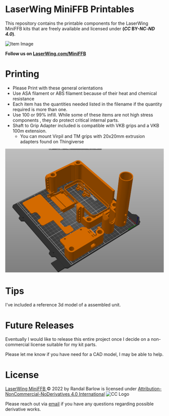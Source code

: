 # LaserWing MiniFFB Printables
This repository contains the printable components for the LaserWing MiniFFB kits that are freely available and licensed under  **(_CC_ BY-_NC_-_ND 4.0_)**. 

![Item Image](Images/P1000005.png)

**Follow us on [LaserWing.com/MiniFFB](LaserWing.com/MiniFFB)**

# Printing
* Please Print with these general orientations
* Use ASA filament or ABS filament because of their heat and chemical resistance
* Each item has the quantities needed listed in the filename if the quantity required is more than one.
* Use 100 or 99% infill. While some of these items are not high stress components , they do protect critical internal parts.
* Shaft to Grip Adapter included is compatible with VKB grips and a VKB 100m extension. 
	* You can mount Virpil and TM grips with 20x20mm extrusion adapters found on Thingiverse

![Build Plate](Images/printing_example.png)

# Tips

I've included a reference 3d model of a assembled unit. 

# Future Releases
Eventually I would like to release this entire project once I decide on a non-commercial license suitable for my kit parts.

Please let me know if you have need for a CAD model, I may be able to help. 


# License
[LaserWing MiniFFB ](http://laserwing.com/MiniFFB)© 2022 by Randal Barlow is licensed under [Attribution-NonCommercial-NoDerivatives 4.0 International](http://creativecommons.org/licenses/by-nc-nd/4.0/?ref=chooser-v1)
![CC Logo](https://i.creativecommons.org/l/by-nc-nd/4.0/88x31.png)

Please reach out via [email](laserwingusa@pm.com) if you have any questions regarding possible derivative works.